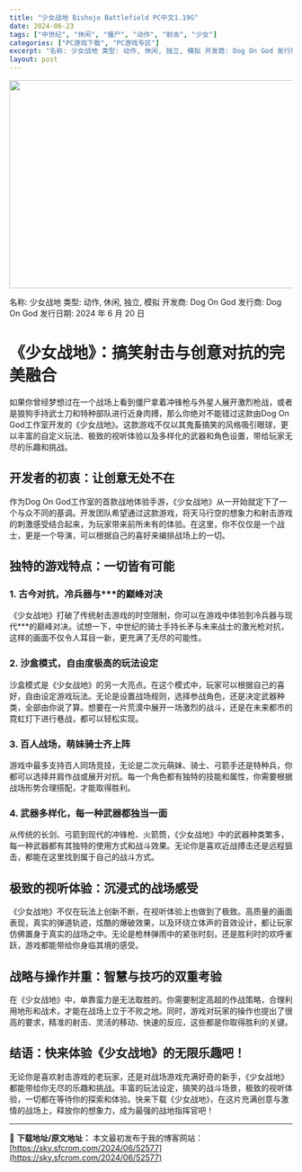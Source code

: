 ```yaml
---
title: "少女战地 Bishojo Battlefield PC中文1.19G"
date: 2024-06-23
tags: ["中世纪", "休闲", "僵尸", "动作", "射击", "少女"]
categories: ["PC游戏下载", "PC游戏专区"]
excerpt: "名称: 少女战地 类型: 动作, 休闲, 独立, 模拟 开发商: Dog On God 发行商: Dog On God 发行日期: 2024 年 6 月 20 日 《少女战地》：搞笑射击与创意对抗的完美融合 如果你曾经梦想过在一个战场上看到僵尸拿着冲锋枪与外星人展开激烈枪战，或者是狼狗手持武士刀和特&hellip;"
layout: post
---
```


<img class="aligncenter size-full wp-image-52578" src="https://sky.sfcrom.com/wp-content/uploads/2024/06/2024062307461989.webp" alt="" width="660" height="370" />

名称: 少女战地
类型: 动作, 休闲, 独立, 模拟
开发商: Dog On God
发行商: Dog On God
发行日期: 2024 年 6 月 20 日
<h1>《少女战地》：搞笑射击与创意对抗的完美融合</h1>
如果你曾经梦想过在一个战场上看到僵尸拿着冲锋枪与外星人展开激烈枪战，或者是狼狗手持武士刀和特种部队进行近身肉搏，那么你绝对不能错过这款由Dog On God工作室开发的《少女战地》。这款游戏不仅以其鬼畜搞笑的风格吸引眼球，更以丰富的自定义玩法、极致的视听体验以及多样化的武器和角色设置，带给玩家无尽的乐趣和挑战。
<h2>开发者的初衷：让创意无处不在</h2>
作为Dog On God工作室的首款战地体验手游，《少女战地》从一开始就定下了一个与众不同的基调。开发团队希望通过这款游戏，将天马行空的想象力和射击游戏的刺激感受结合起来，为玩家带来前所未有的体验。在这里，你不仅仅是一个战士，更是一个导演，可以根据自己的喜好来编排战场上的一切。
<h2>独特的游戏特点：一切皆有可能</h2>
<h3>1. 古今对抗，冷兵器与***的巅峰对决</h3>
《少女战地》打破了传统射击游戏的时空限制，你可以在游戏中体验到冷兵器与现代***的巅峰对决。试想一下，中世纪的骑士手持长矛与未来战士的激光枪对抗，这样的画面不仅令人耳目一新，更充满了无尽的可能性。
<h3>2. 沙盒模式，自由度极高的玩法设定</h3>
沙盒模式是《少女战地》的另一大亮点。在这个模式中，玩家可以根据自己的喜好，自由设定游戏玩法。无论是设置战场规则，选择参战角色，还是决定武器种类，全部由你说了算。想要在一片荒漠中展开一场激烈的战斗，还是在未来都市的霓虹灯下进行巷战，都可以轻松实现。
<h3>3. 百人战场，萌妹骑士齐上阵</h3>
游戏中最多支持百人同场竞技，无论是二次元萌妹、骑士、弓箭手还是特种兵，你都可以选择并肩作战或展开对抗。每一个角色都有独特的技能和属性，你需要根据战场形势合理搭配，才能取得胜利。
<h3>4. 武器多样化，每一种武器都独当一面</h3>
从传统的长剑、弓箭到现代的冲锋枪、火箭筒，《少女战地》中的武器种类繁多，每一种武器都有其独特的使用方式和战斗效果。无论你是喜欢近战搏击还是远程狙击，都能在这里找到属于自己的战斗方式。
<h2>极致的视听体验：沉浸式的战场感受</h2>
《少女战地》不仅在玩法上创新不断，在视听体验上也做到了极致。高质量的画面表现，真实的弹道轨迹，炫酷的爆破效果，以及环绕立体声的音效设计，都让玩家仿佛置身于真实的战场之中。无论是枪林弹雨中的紧张时刻，还是胜利时的欢呼雀跃，游戏都能带给你身临其境的感受。
<h2>战略与操作并重：智慧与技巧的双重考验</h2>
在《少女战地》中，单靠蛮力是无法取胜的。你需要制定高超的作战策略，合理利用地形和战术，才能在战场上立于不败之地。同时，游戏对玩家的操作也提出了很高的要求，精准的射击、灵活的移动、快速的反应，这些都是你取得胜利的关键。
<h2>结语：快来体验《少女战地》的无限乐趣吧！</h2>
无论你是喜欢射击游戏的老玩家，还是对战场游戏充满好奇的新手，《少女战地》都能带给你无尽的乐趣和挑战。丰富的玩法设定，搞笑的战斗场景，极致的视听体验，一切都在等待你的探索和体验。快来下载《少女战地》，在这片充满创意与激情的战场上，释放你的想象力，成为最强的战地指挥官吧！

---
📖 **下载地址/原文地址：** 本文最初发布于我的博客网站：[https://sky.sfcrom.com/2024/06/52577](https://sky.sfcrom.com/2024/06/52577)
